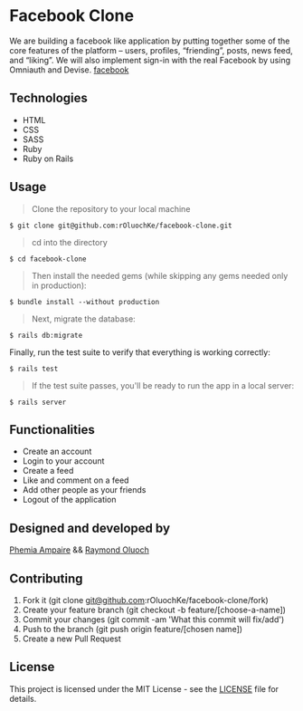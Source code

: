 # Facebook Clone

We are building a facebook like application by putting together some of the core features of the platform – users, profiles, “friending”, posts, news feed, and “liking”. We will also implement sign-in with the real Facebook by using Omniauth and Devise. [facebook](htts://facebook.com)

## Technologies

- HTML 
- CSS
- SASS
- Ruby
- Ruby on Rails

## Usage

> Clone the repository to your local machine

```
$ git clone git@github.com:rOluochKe/facebook-clone.git
```

> cd into the directory

```
$ cd facebook-clone
```

> Then install the needed gems (while skipping any gems needed only in production):

```
$ bundle install --without production
```

> Next, migrate the database:

```
$ rails db:migrate
```

Finally, run the test suite to verify that everything is working correctly:

```
$ rails test
```

> If the test suite passes, you'll be ready to run the app in a local server:

```
$ rails server
```

## Functionalities

- Create an account
- Login to your account
- Create a feed
- Like and comment on a feed
- Add other people as your friends
- Logout of the application

## Designed and developed by

[Phemia Ampaire](https://github.com/ampaire) &&
[Raymond Oluoch](https://github.com/rOluochKe)

## Contributing

1. Fork it (git clone git@github.com:rOluochKe/facebook-clone/fork)
2. Create your feature branch (git checkout -b feature/[choose-a-name])
3. Commit your changes (git commit -am 'What this commit will fix/add')
4. Push to the branch (git push origin feature/[chosen name])
5. Create a new Pull Request

## License

This project is licensed under the MIT License - see the [LICENSE](./LICENSE.md) file for details.
